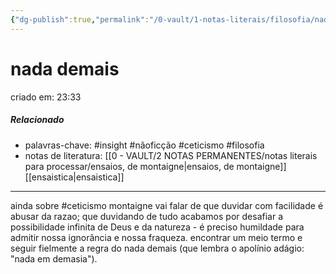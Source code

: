 ```yaml
---
{"dg-publish":true,"permalink":"/0-vault/1-notas-literais/filosofia/nada-demais/","tags":["insight","nãoficção","ceticismo","filosofia"],"dgHomeLink":true,"dgShowLocalGraph":true,"dgShowFileTree":true,"noteIcon":""}
---
```


# nada demais
criado em: 23:33

##### Relacionado
- palavras-chave: #insight #nãoficção #ceticismo #filosofia
- notas de literatura: [[0 - VAULT/2 NOTAS PERMANENTES/notas literais para processar/ensaios, de montaigne\|ensaios, de montaigne]] [[ensaistica\|ensaistica]]

---
ainda sobre #ceticismo montaigne vai falar de que duvidar com facilidade é abusar da razao; que duvidando de tudo acabamos por desafiar a possibilidade infinita de Deus e da natureza - é preciso humildade para admitir nossa ignorância e nossa fraqueza. encontrar um meio termo e seguir fielmente a regra do nada demais (que lembra o apolínio adágio: "nada em demasia").

